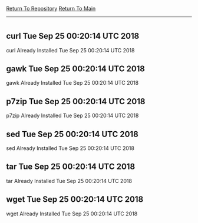 [Return To Repository](https://github.com/deathbybandaid/piholeparser/)
[Return To Main](https://github.com/deathbybandaid/piholeparser/blob/master/RecentRunLogs/Mainlog.md)
____________________________________
# 
## curl Tue Sep 25 00:20:14 UTC 2018
curl Already Installed Tue Sep 25 00:20:14 UTC 2018
## gawk Tue Sep 25 00:20:14 UTC 2018
gawk Already Installed Tue Sep 25 00:20:14 UTC 2018
## p7zip Tue Sep 25 00:20:14 UTC 2018
p7zip Already Installed Tue Sep 25 00:20:14 UTC 2018
## sed Tue Sep 25 00:20:14 UTC 2018
sed Already Installed Tue Sep 25 00:20:14 UTC 2018
## tar Tue Sep 25 00:20:14 UTC 2018
tar Already Installed Tue Sep 25 00:20:14 UTC 2018
## wget Tue Sep 25 00:20:14 UTC 2018
wget Already Installed Tue Sep 25 00:20:14 UTC 2018
